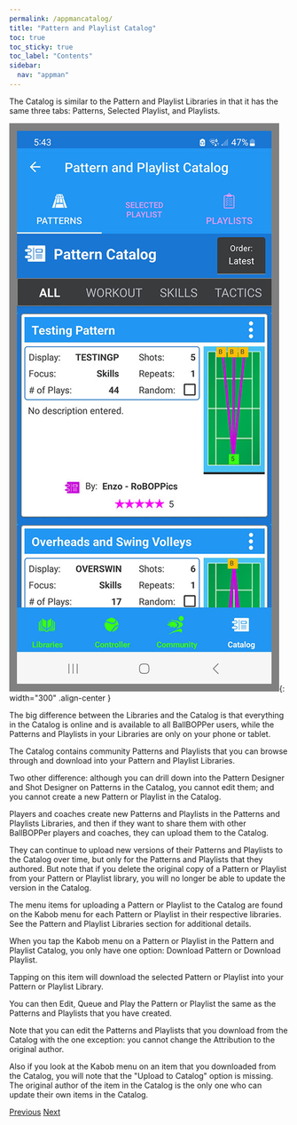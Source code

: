 ```yaml
---
permalink: /appmancatalog/
title: "Pattern and Playlist Catalog"
toc: true
toc_sticky: true
toc_label: "Contents"
sidebar:
  nav: "appman"
---
```


The Catalog is similar to the Pattern and Playlist Libraries in that it has the same three tabs: Patterns, Selected Playlist, and Playlists. 

![Catalog Image](../assets/images/Catalog_500.jpg){: width="300" .align-center } 

The big difference between the Libraries and the Catalog is that everything in the Catalog is online and is available to all BallBOPPer users, while the Patterns and Playlists in your Libraries are only on your phone or tablet. 

The Catalog contains community Patterns and Playlists that you can browse through and download into your Pattern and Playlist Libraries.

Two other difference: although you can drill down into the Pattern Designer and Shot Designer on Patterns in the Catalog, you cannot edit them; and you cannot create a new Pattern or Playlist in the Catalog. 

Players and coaches create new Patterns and Playlists in the Patterns and Playlists Libraries, and then if they want to share them with other BallBOPPer players and coaches, they can upload them to the Catalog. 

They can continue to upload new versions of their Patterns and Playlists to the Catalog over time, but only for the Patterns and Playlists that they authored. But note that if you delete the original copy of a Pattern or Playlist from your Pattern or Playlist library, you will no longer be able to update the version in the Catalog.

The menu items for uploading a Pattern or Playlist to the Catalog are found on the Kabob menu for each Pattern or Playlist in their respective libraries. See the Pattern and Playlist Libraries section for additional details.

When you tap the Kabob menu on a Pattern or Playlist in the Pattern and Playlist Catalog, you only have one option: Download Pattern or Download Playlist.

Tapping on this item will download the selected Pattern or Playlist into your Pattern or Playlist Library. 

You can then Edit, Queue and Play the Pattern or Playlist the same as the Patterns and Playlists that you have created.

Note that you can edit the Patterns and Playlists that you download from the Catalog with the one exception: you cannot change the Attribution to the original author. 

Also if you look at the Kabob menu on an item that you downloaded from the Catalog, you will note that the "Upload to Catalog" option is missing. The original author of the item in the Catalog is the only one who can update their own items in the Catalog. 

  <nav class="pagination">
      <a href="/BallBOPPer/community/" class="pagination--pager" title="Community">Previous</a>
       <a href="/BallBOPPer/robotmanintro/" class="pagination--pager" title="Robot Manual">Next</a>
  </nav>
